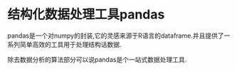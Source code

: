 # 结构化数据处理工具pandas

pandas是一个对numpy的封装,它的灵感来源于R语言的dataframe.并且提供了一系列简单高效的工具用于处理结构话数据.

除去数据分析的算法部分可以说pandas是个一站式数据处理工具.
